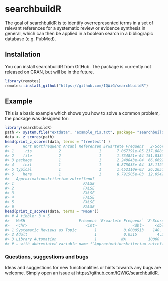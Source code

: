 
<!-- README.md is generated from README.Rmd. Please edit that file -->

# searchbuildR

<!-- badges: start -->
<!-- badges: end -->

The goal of searchbuildR is to identify overrepresented terms in a set
of relevant references for a systematic review or evidence synthesis in
general, which can then be applied in a boolean search in a bibliograpic
database (e.g. PubMed).

## Installation

You can install searchbuildR from GitHub. The package is currently not
released on CRAN, but will be in the future.

``` r
library(remotes)
remotes::install_github("https://github.com/IQWiG/searchbuildR")
```

## Example

This is a basic example which shows you how to solve a common problem,
the package was designed for:

``` r
library(searchbuildR)
path <- system.file("extdata", "example_ris.txt", package= "searchbuildR", mustWork = T)
data <- z_scores(path)
head(print_z_scores(data, terms = "freetext") )
#>      Wort Wortfrequenz Anzahl Referenzen Erwartete Frequenz   Z-Score
#> 1     ris            2                 1       7.067791e-05 237.88861
#> 2    file            2                 1       1.734821e-04 151.83330
#> 3 package            1                 1       2.248843e-04  66.66924
#> 4    text            1                 1       6.875033e-04  38.11292
#> 5 typical            1                 1       1.452110e-03  26.20515
#> 6    here            1                 1       6.791505e-03  12.05423
#>   Approximationskriterium zutreffend?
#> 1                               FALSE
#> 2                               FALSE
#> 3                               FALSE
#> 4                               FALSE
#> 5                               FALSE
#> 6                               FALSE
head(print_z_scores(data, terms = "MeSH"))
#> # A tibble: 3 × 5
#>   MeSH                        Frequenz `Erwartete Frequenz` `Z-Score` Approxim…¹
#>   <chr>                          <int>                <dbl>     <dbl> <lgl>     
#> 1 Systematic Reviews as Topic        1            0.0000513    140.   FALSE     
#> 2 Adult                              1            0.0515         4.22 FALSE     
#> 3 Library Automation                 1           NA          10000    NA        
#> # … with abbreviated variable name ¹​`Approximationskriterium zutreffend?`
```

### Questions, suggestions and bugs

Ideas and suggestions for new functionalities or hints towards any bugs
are welcome. Simply open an issue at
<https://github.com/IQWiG/searchbuildR>.
